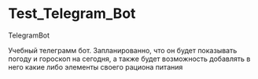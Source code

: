 # Test_Telegram_Bot
 TelegramBot

 Учебный телеграмм бот.
 Запланированно, что он будет показывать погоду и гороскоп на сегодня, а также будет возможность добавлять в него какие либо элементы своего рациона питания
